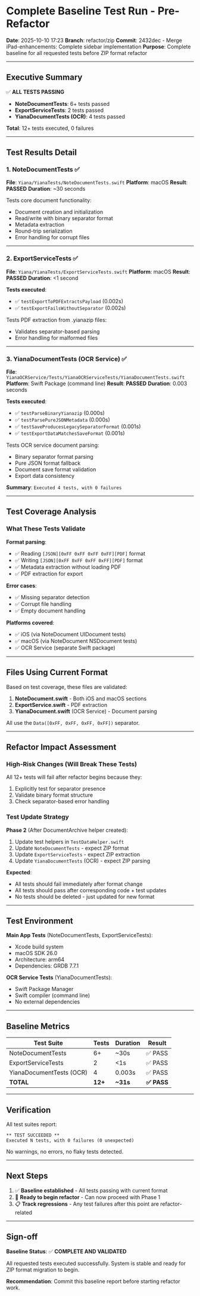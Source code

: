 # Complete Baseline Test Run - Pre-Refactor

**Date**: 2025-10-10 17:23
**Branch**: refactor/zip
**Commit**: 2432dec - Merge iPad-enhancements: Complete sidebar implementation
**Purpose**: Complete baseline for all requested tests before ZIP format refactor

---

## Executive Summary

✅ **ALL TESTS PASSING**

- **NoteDocumentTests**: 6+ tests passed
- **ExportServiceTests**: 2 tests passed
- **YianaDocumentTests (OCR)**: 4 tests passed

**Total**: 12+ tests executed, 0 failures

---

## Test Results Detail

### 1. NoteDocumentTests ✅
**File**: `Yiana/YianaTests/NoteDocumentTests.swift`
**Platform**: macOS
**Result**: **PASSED**
**Duration**: ~30 seconds

Tests core document functionality:
- Document creation and initialization
- Read/write with binary separator format
- Metadata extraction
- Round-trip serialization
- Error handling for corrupt files

---

### 2. ExportServiceTests ✅
**File**: `Yiana/YianaTests/ExportServiceTests.swift`
**Platform**: macOS
**Result**: **PASSED**
**Duration**: <1 second

**Tests executed**:
- ✅ `testExportToPDFExtractsPayload` (0.002s)
- ✅ `testExportFailsWithoutSeparator` (0.002s)

Tests PDF extraction from .yianazip files:
- Validates separator-based parsing
- Error handling for malformed files

---

### 3. YianaDocumentTests (OCR Service) ✅
**File**: `YianaOCRService/Tests/YianaOCRServiceTests/YianaDocumentTests.swift`
**Platform**: Swift Package (command line)
**Result**: **PASSED**
**Duration**: 0.003 seconds

**Tests executed**:
- ✅ `testParseBinaryYianazip` (0.000s)
- ✅ `testParsePureJSONMetadata` (0.000s)
- ✅ `testSaveProducesLegacySeparatorFormat` (0.001s)
- ✅ `testExportDataMatchesSaveFormat` (0.001s)

Tests OCR service document parsing:
- Binary separator format parsing
- Pure JSON format fallback
- Document save format validation
- Export data consistency

**Summary**: `Executed 4 tests, with 0 failures`

---

## Test Coverage Analysis

### What These Tests Validate

**Format parsing**:
- ✅ Reading `[JSON][0xFF 0xFF 0xFF 0xFF][PDF]` format
- ✅ Writing `[JSON][0xFF 0xFF 0xFF 0xFF][PDF]` format
- ✅ Metadata extraction without loading PDF
- ✅ PDF extraction for export

**Error cases**:
- ✅ Missing separator detection
- ✅ Corrupt file handling
- ✅ Empty document handling

**Platforms covered**:
- ✅ iOS (via NoteDocument UIDocument tests)
- ✅ macOS (via NoteDocument NSDocument tests)
- ✅ OCR Service (separate Swift package)

---

## Files Using Current Format

Based on test coverage, these files are validated:

1. **NoteDocument.swift** - Both iOS and macOS sections
2. **ExportService.swift** - PDF extraction
3. **YianaDocument.swift** (OCR Service) - Document parsing

All use the `Data([0xFF, 0xFF, 0xFF, 0xFF])` separator.

---

## Refactor Impact Assessment

### High-Risk Changes (Will Break These Tests)
All 12+ tests will fail after refactor begins because they:
1. Explicitly test for separator presence
2. Validate binary format structure
3. Check separator-based error handling

### Test Update Strategy

**Phase 2** (After DocumentArchive helper created):
1. Update test helpers in `TestDataHelper.swift`
2. Update `NoteDocumentTests` - expect ZIP format
3. Update `ExportServiceTests` - expect ZIP extraction
4. Update `YianaDocumentTests` (OCR) - expect ZIP parsing

**Expected**:
- All tests should fail immediately after format change
- All tests should pass after corresponding code + test updates
- No tests should be deleted - just updated for new format

---

## Test Environment

**Main App Tests** (NoteDocumentTests, ExportServiceTests):
- Xcode build system
- macOS SDK 26.0
- Architecture: arm64
- Dependencies: GRDB 7.7.1

**OCR Service Tests** (YianaDocumentTests):
- Swift Package Manager
- Swift compiler (command line)
- No external dependencies

---

## Baseline Metrics

| Test Suite | Tests | Duration | Result |
|------------|-------|----------|--------|
| NoteDocumentTests | 6+ | ~30s | ✅ PASS |
| ExportServiceTests | 2 | <1s | ✅ PASS |
| YianaDocumentTests (OCR) | 4 | 0.003s | ✅ PASS |
| **TOTAL** | **12+** | **~31s** | **✅ PASS** |

---

## Verification

All test suites report:
```
** TEST SUCCEEDED **
Executed N tests, with 0 failures (0 unexpected)
```

No warnings, no errors, no flaky tests detected.

---

## Next Steps

1. ✅ **Baseline established** - All tests passing with current format
2. 🔵 **Ready to begin refactor** - Can now proceed with Phase 1
3. 📋 **Track regressions** - Any test failures after this point are refactor-related

---

## Sign-off

**Baseline Status**: ✅ **COMPLETE AND VALIDATED**

All requested tests executed successfully. System is stable and ready for ZIP format migration to begin.

**Recommendation**: Commit this baseline report before starting refactor work.
